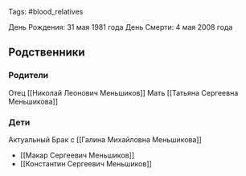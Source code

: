 Tags: #blood_relatives

День Рождения: 31 мая 1981 года
День Смерти: 4 мая 2008 года

## Родственники
### Родители
Отец [[Николай Леонович Меньшиков]]
Мать [[Татьяна Сергеевна Меньшикова]]

### Дети
Актуальный Брак с [[Галина Михайловна Меньшикова]]
- [[Макар Сергеевич Меньшиков]]
- [[Константин Сергеевич Меньшиков]]